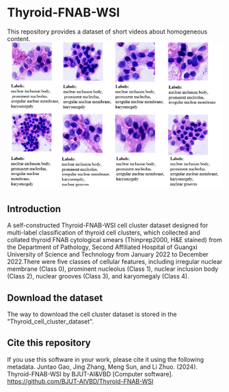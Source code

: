 # Thyroid-FNAB-WSI
This repository provides a dataset of short videos about homogeneous content.
![image](https://github.com/BJUT-AIVBD/Thyroid-FNAB-WSI/blob/main/Fig1.png)

## Introduction
A self-constructed Thyroid-FNAB-WSI cell cluster dataset designed for multi-label classification of thyroid cell clusters, which collected and collated thyroid FNAB cytological smears (Thinprep2000, H&E stained) from the Department of Pathology, Second Affiliated Hospital of Guangxi University of Science and Technology from January 2022 to December 2022.There were five classes of cellular features, including irregular nuclear membrane (Class 0), prominent nucleolus (Class 1), nuclear inclusion body (Class 2), nuclear grooves (Class 3), and karyomegaly (Class 4).

## Download the dataset
The way to download the  cell cluster dataset is stored in the "Thyroid_cell_cluster_dataset".

## Cite this repository
If you use this software in your work, please cite it using the following metadata.
Juntao Gao, Jing Zhang, Meng Sun, and Li Zhuo. (2024). Thyroid-FNAB-WSI by BJUT-AI&VBD [Computer software]. https://github.com/BJUT-AIVBD/Thyroid-FNAB-WSI
